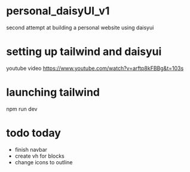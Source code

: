 # personal_daisyUI_v1
 second attempt at building a personal website using daisyui


# setting up tailwind and daisyui
youtube video https://www.youtube.com/watch?v=arftp8kFBBg&t=103s


# launching tailwind
npm run dev

# todo today
- finish navbar
- create vh for blocks
- change icons to outline